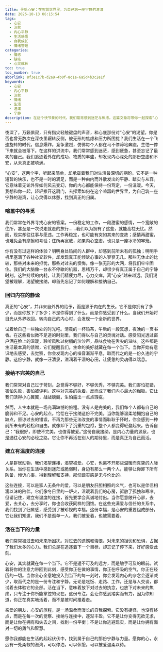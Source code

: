 ```yaml
---
title: 寻觅心安：在喧嚣世界里，为自己筑一座宁静的港湾
date: 2025-10-13 06:15:54
tags:
  - 心安
  - 治愈
  - 内心平静
  - 生活感悟
  - 自我成长
  - 情绪管理
categories:
  - 情感
  - 随笔
  - 心灵成长
toc: true
toc_number: true
abbrlink: 8f3e1c7b-d2a9-4b0f-8c1e-6a5d4b3c2e1f
keywords:
  - 心安
  - 内心平静
  - 治愈
  - 情绪
  - 生活
  - 港湾
  - 宁静
description: 在这个快节奏的时代，我们常常感到迷茫与焦虑。这篇文章将带你一起探索“心安”的真谛，从喧嚣中回归内在，接纳不完美的自己，建立有温度的连接，并活在当下。愿你也能为自己筑一座宁静的港湾，让心灵得以休憩，找到真正的归属。
---
```


夜深了，万籁俱寂，只有指尖轻触键盘的声音，和心底那份对“心安”的渴望。你是否也曾无数次在深夜里辗转反侧，被无形的焦虑和压力所困扰？我们生活在一个飞速旋转的时代，信息爆炸，竞争激烈，仿佛每个人都在马不停蹄地奔跑，生怕一停下来就会被落下。在这样的洪流中，我们常常感到迷茫，感到疲惫，甚至忘记了最初的自己。我们追逐着外在的成功、物质的丰盛，却发现内心深处的那份空虚和不安，从未真正被填满。

“心安”，这两个字，听起来简单，却承载着我们对生活最深切的期盼。它不是一种短暂的快乐，也不是一时的满足，而是一种由内而外散发出的平静、踏实与从容。它意味着无论外界如何风云变幻，你的内心都能保持一份笃定，一份温暖。今天，我想和你一起，轻轻推开这扇门，去探索如何在这个喧嚣的世界里，为自己筑一座宁静的港湾，让心灵得以休憩，找到真正的归属。

### 喧嚣中的寻觅

我们常常在外界寻找心安的答案。一份稳定的工作，一段甜蜜的感情，一个宽敞的住所，甚至是一次说走就走的旅行……我们以为拥有了这些，就能高枕无忧。然而，现实却往往事与愿违。工作再稳定，也可能有突如其来的变故；感情再甜蜜，也难免会有摩擦和考验；住所再宽敞，如果内心空虚，也只是一座冰冷的牢笼。

你有没有过这样的体验？明明身处热闹的人群中，却感到前所未有的孤独；明明手机里塞满了各种社交软件，却发现真正能倾诉心事的人寥寥无几。那些无休止的比较，那些对未来的担忧，那些对过去的懊悔，像一张无形的大网，将我们牢牢困住。我们的大脑像一台永不停歇的机器，思绪万千，却很少有真正属于自己的宁静时刻。这种持续的内耗，让我们精疲力尽，心力交瘁，离“心安”越来越远。我们渴望被理解，渴望被接纳，却首先忘记了如何理解和接纳自己。

### 回归内在的静谧

真正的“心安”，并非来自外界的给予，而是源于内在的生长。它不是你拥有了多少，而是你放下了多少；不是你得到了什么，而是你感受到了什么。当我们开始将目光从外界收回，转向自己的内心时，会发现一个全新的世界。

试着给自己一些独处的时光吧。清晨的一杯热茶，午后的一段冥想，夜晚的一页书香。在这些看似微不足道的时刻里，我们得以与自己的灵魂对话。感受阳光透过窗户洒在脸上的温暖，聆听风吹过树梢的沙沙声，品味食物在舌尖的滋味。这些都是生活最本真的馈赠，它们提醒我们，生命的美好就藏在每一个当下。当你开始有意识地去感受，去觉察，你会发现内心的噪音渐渐平息，取而代之的是一份久违的宁静。这份宁静，就像一汪清泉，滋润着干涸的心田，让疲惫的灵魂得以喘息。

### 接纳不完美的自己

我们常常对自己过于苛刻，总觉得不够好，不够优秀，不够完美。我们害怕犯错，害怕失败，害怕被评判。这种对完美的执着，反而成了我们内心最大的枷锁。它让我们活得小心翼翼，战战兢兢，生怕露出一点点瑕疵。

然而，人生本就是一场充满缺憾的旅程。没有人是完美的，我们每个人都有自己的脆弱和不足。心安的起点，恰恰在于接纳这份不完美。当你能够温柔地拥抱自己的缺点，原谅过去的错误，不再为那些无法改变的事情而耿耿于怀时，你会感到一种前所未有的轻松和自由。就像卸下了沉重的包袱，整个人都变得轻盈起来。告诉自己：“我很好，即使不完美，也值得被爱。”这份自我接纳，是内心力量的源泉，也是通往心安的必经之路。它让你不再活在别人的期待里，而是真正为自己而活。

### 建立有温度的连接

人是群居动物，我们渴望连接，渴望被爱。心安，也离不开那些温暖而真挚的人际关系。当你在生活中感到迷茫或脆弱时，身边有那么一两个人，能够让你卸下所有防备，倾诉心事，得到理解和支持，那份踏实感是无与伦比的。

这些连接，可以是家人无条件的爱，可以是朋友肝胆相照的义气，也可以是伴侣相濡以沫的陪伴。它们像冬日里的一炉火，温暖着我们的心房，驱散了孤独和寒冷。但请记住，建立有温度的连接，首先要学会真诚地付出。当你愿意敞开心扉，去爱，去关心，去分享时，你也会收获同样的回馈。在这些充满爱与信任的关系中，我们找到了归属感，感受到了被珍视的幸福。这份幸福，是心安的重要组成部分，它让我们知道，我们不是孤单一人，我们被爱着，也被需要着。

### 活在当下的力量

我们常常被过去和未来所困扰。对过去的遗憾和悔恨，对未来的担忧和恐惧，占据了我们太多的心力。我们总是在追逐着下一个目标，却忘记了停下来，好好感受此刻。

心安，其实就藏在每一个当下。它不是遥不可及的远方，而是触手可及的眼前。试着将你的注意力带回到此刻，感受你正在做的事情，你正在呼吸的空气，你正在经历的一切。当你全心全意地投入到当下的每一刻时，你会发现内心的杂念会逐渐减少，取而代之的是一份专注和宁静。无论是吃饭、走路、工作，还是与人交谈，都试着去体验它的全部。活在当下，意味着放下对过去的执念，也放下对未来的焦虑，只专注于你所能掌控的现在。这份专注，会让你感到踏实而有力，因为你知道，你正在真实地活着，而不是被时间推着走。

亲爱的朋友，心安的旅程，是一场温柔而漫长的自我探索。它没有捷径，也没有终点，而是在每一次的觉察、接纳与连接中，逐渐丰盈。它不是让你变得无欲无求，而是让你在拥有和失去之间，找到一份平衡；不是让你逃避现实，而是让你拥有面对一切的勇气和智慧。

愿你我都能在生活的起起伏伏中，找到属于自己的那份宁静与力量。愿你的心，永远有一处柔软的港湾，可以停泊，可以休憩，可以被爱温柔以待。